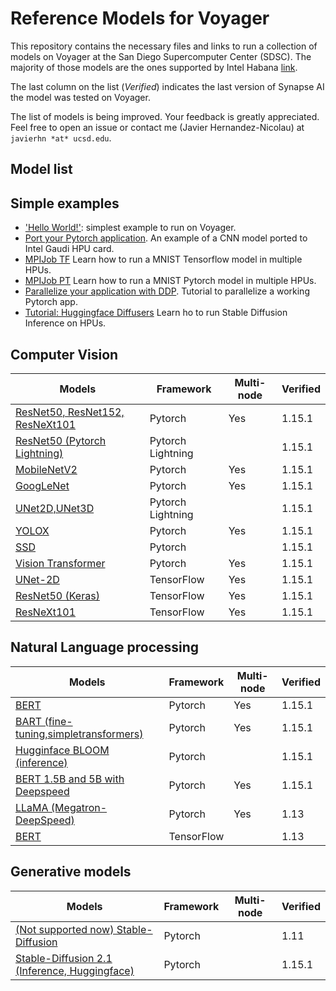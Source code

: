 # Reference Models for Voyager
This repository contains the necessary files and links to run a collection of models on Voyager at the San Diego Supercomputer Center (SDSC). The majority of those models are the ones supported by Intel Habana [link](https://github.com/HabanaAI/Model-References).

The last column on the list (*Verified*) indicates the last version of Synapse AI the model was tested on Voyager.

The list of models is being improved. Your feedback is greatly appreciated. Feel free to open an issue or contact me (Javier Hernandez-Nicolau) at `javierhn *at* ucsd.edu`.

## Model list

## Simple examples
- ['Hello World!'](helloworld): simplest example to run on Voyager.
- [Port your Pytorch application](PyTorch/examples/port_mnist). An example of a CNN model ported to Intel Gaudi HPU card.
- [MPIJob TF](TensorFlow/examples/MPIJob) Learn how to run a MNIST Tensorflow model in multiple HPUs. 
- [MPIJob PT](PyTorch/examples/MPIJob/) Learn how to run a MNIST Pytorch model in multiple HPUs.
- [Parallelize your application with DDP](PyTorch/examples/ddp). Tutorial to parallelize a working Pytorch app.
- [Tutorial: Huggingface Diffusers](PyTorch/examples/huggingface/diffusers) Learn ho to run Stable Diffusion Inference on HPUs.

## Computer Vision
| Models                                                                                  | Framework         | Multi-node | Verified |
| --------------------------------------------------------------------------------------- | ----------------- | ---------- | -------- |
| [ResNet50, ResNet152, ResNeXt101](PyTorch/computer_vision/classification/torchvision)   | Pytorch           |  Yes       |  1.15.1  |
| [ResNet50 (Pytorch Lightning)](PyTorch/computer_vision/classification/lightning/resnet) | Pytorch Lightning |            |  1.15.1  |
| [MobileNetV2](PyTorch/computer_vision/classification/torchvision)                       | Pytorch           |  Yes       |  1.15.1  |
| [GoogLeNet](PyTorch/computer_vision/classification/torchvision)                         | Pytorch           |  Yes       |  1.15.1  |
| [UNet2D,UNet3D](PyTorch/computer_vision/segmentation/unet)                              | Pytorch Lightning |            |  1.15.1  |
| [YOLOX](PyTorch/computer_vision/detection/yolox)                                        | Pytorch           |  Yes       |  1.15.1  |
| [SSD](PyTorch/computer_vision/detection/ssd)                                            | Pytorch           |            |  1.15.1  |
| [Vision Transformer](PyTorch/computer_vision/classification/ViT)                        | Pytorch           |  Yes       |  1.15.1  |
| [UNet-2D](TensorFlow/computer_vision/Unet2D)                                            | TensorFlow        |  Yes       |  1.15.1  |
| [ResNet50 (Keras)](TensorFlow/computer_vision/Resnets/resnet_keras)                     | TensorFlow        |  Yes       |  1.15.1  |
| [ResNeXt101](TensorFlow/computer_vision/Resnets/ResNeXt)                                | TensorFlow        |  Yes       |  1.15.1  |


## Natural Language processing
| Models                                                                          | Framework  | Multi-node  | Verified |
| ------------------------------------------------------------------------------- | ---------- | ----------- | -------- |
| [BERT](PyTorch/nlp/bert)                                                        | Pytorch    |  Yes        |   1.15.1 |
| [BART (fine-tuning,simpletransformers)](PyTorch/nlp/BART)                       | Pytorch    |  Yes        |   1.15.1 |
| [Hugginface BLOOM (inference)](PyTorch/nlp/bloom)                               | Pytorch    |             |   1.15.1 |
| [BERT 1.5B and 5B with Deepspeed](PyTorch/nlp/DeepSpeedExamples/deepspeed-bert) | Pytorch    |  Yes        |   1.15.1 |
| [LLaMA (Megatron-DeepSpeed)](PyTorch/nlp/DeepSpeedExamples/Megatron-DeepSpeed)  | Pytorch    |  Yes        |   1.13   |
| [BERT](TensorFlow/nlp/bert)                                                     | TensorFlow |             |   1.13   |

## Generative models
| Models                                                                                           | Framework  | Multi-node | Verified |
| ------------------------------------------------------------------------------------------------ | ---------- | ---------- | -------- |
| [(Not supported now) Stable-Diffusion](PyTorch/generative_models/stable-diffusion)               | Pytorch    |            |   1.11   | 
| [Stable-Diffusion 2.1 (Inference, Huggingface)](PyTorch/generative_models/stable-diffusion-v2-1) | Pytorch    |            |   1.15.1 |
